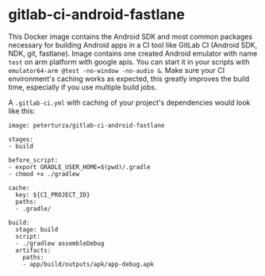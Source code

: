 # gitlab-ci-android-fastlane
This Docker image contains the Android SDK and most common packages necessary for building Android apps in a CI tool like GitLab CI (Android SDK, NDK, git, fastlane). Image contains one created Android emulator with name `test` on arm platform with google apis. You can start it in your scripts with `emulator64-arm @test -no-window -no-audio &`. Make sure your CI environment's caching works as expected, this greatly improves the build time, especially if you use multiple build jobs.

A `.gitlab-ci.yml` with caching of your project's dependencies would look like this:

```
image: peterturza/gitlab-ci-android-fastlane

stages:
- build

before_script:
- export GRADLE_USER_HOME=$(pwd)/.gradle
- chmod +x ./gradlew

cache:
  key: ${CI_PROJECT_ID}
  paths:
  - .gradle/

build:
  stage: build
  script:
  - ./gradlew assembleDebug
  artifacts:
    paths:
    - app/build/outputs/apk/app-debug.apk
```